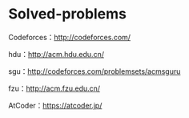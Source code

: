 # Solved-problems

Codeforces：http://codeforces.com/

hdu：http://acm.hdu.edu.cn/

sgu：http://codeforces.com/problemsets/acmsguru

fzu：http://acm.fzu.edu.cn/

AtCoder：https://atcoder.jp/
